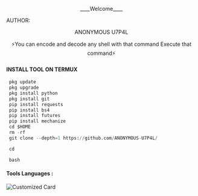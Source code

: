 <p align="center">
____Welcome____


AUTHOR:
<p align="center">
ANONYMOUS U7P4L

</br>
<p align="center">
      ⚡You can encode and decode any shell with that command Execute that command⚡

</p>
  
#### INSTALL TOOL ON TERMUX
```python
 pkg update
 pkg upgrade
 pkg install python
 pkg install git
 pip install requests
 pip install bs4
 pip install futures
 pip install mechanize
 cd $HOME 
 rm -rf 
 git clone --depth=1 https://github.com/ANONYMOUS-U7P4L/

 cd 

 bash 
```


#### Tools Languages :

![Customized Card](https://github-readme-stats.vercel.app/api/pin?username=ANONYMOUS-U7P4L&repo=TRACK&title_color=fff&icon_color=f9f9f9&text_color=9f9f9f&bg_color=151515)
